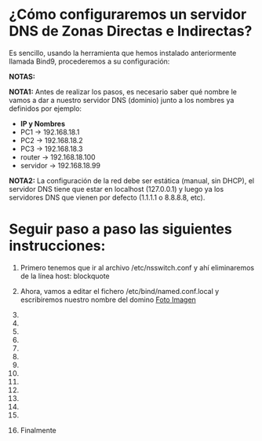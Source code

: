 # ¿Cómo configuraremos un servidor DNS de Zonas Directas e Indirectas?

Es sencillo, usando la herramienta que hemos instalado anteriormente llamada Bind9, procederemos a su configuración:

**NOTAS:** 

**NOTA1:** Antes de realizar los pasos, es necesario saber qué nombre le vamos a dar a nuestro servidor DNS (dominio) junto a los nombres ya definidos por ejemplo:
* **IP y Nombres**
* PC1 -> 192.168.18.1
* PC2 -> 192.168.18.2
* PC3 -> 192.168.18.3
* router -> 192.168.18.100
* servidor -> 192.168.18.99

**NOTA2:** La configuración de la red debe ser estática (manual, sin DHCP), el servidor DNS tiene que estar en localhost (127.0.0.1) y luego ya los servidores DNS que vienen por defecto (1.1.1.1 o 8.8.8.8, etc).


# Seguir paso a paso las siguientes instrucciones:
1. Primero tenemos que ir al archivo /etc/nsswitch.conf y ahí eliminaremos de la línea host: blockquote

2. Ahora, vamos a editar el fichero /etc/bind/named.conf.local y escribiremos nuestro nombre del domino
[Foto Imagen](../imagenes/named.conf.local.png)
3.
4.
5.
6.
7.
8.
9.
10.
11.
12.
13.
14.
15.
16. Finalmente
